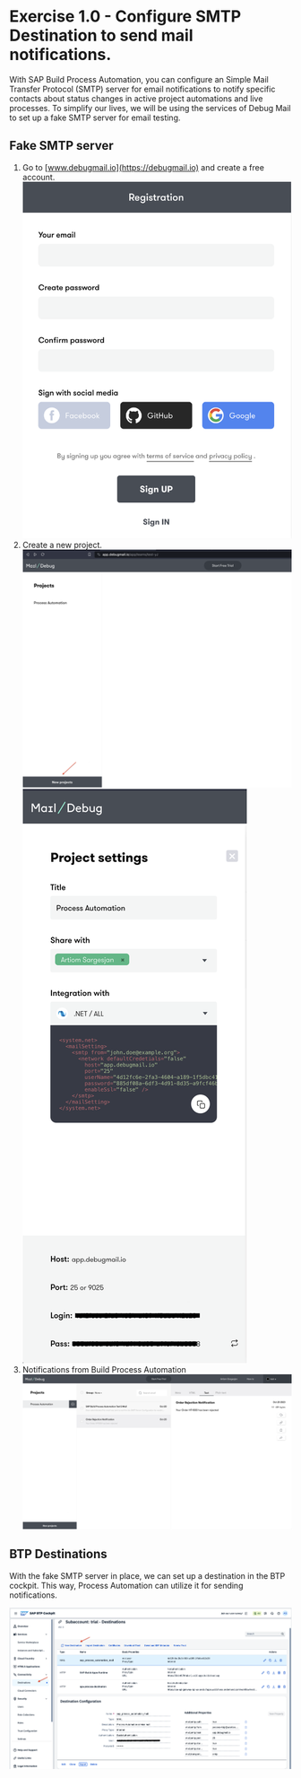# Exercise 1.0 - Configure SMTP Destination to send mail notifications.

With SAP Build Process Automation, you can configure an Simple Mail Transfer Protocol (SMTP) server for email notifications to notify specific contacts about status changes in active project automations and live processes. To simplify our lives, we will be using the services of Debug Mail to set up a fake SMTP server for email testing.

## Fake SMTP server


1. Go to [www.debugmail.io](https://debugmail.io) and create a free account.
![Sign up](../../../images/ex1.0/Sign%20up.png)
2. Create a new project.
![New project](../../../images/ex1.0/Create%20new%20project.png)
![Project settings](../../../images/ex1.0/Project%20settings.png)
3. Notifications from Build Process Automation
![Notifications](../../../images/ex1.0/Mail%20notifications.png)


## BTP Destinations

With the fake SMTP server in place, we can set up a destination in the BTP cockpit. This way, Process Automation can utilize it for sending notifications.

![Destinations](../../../images/ex1.0/Debug%20Mail%20destination.png)
